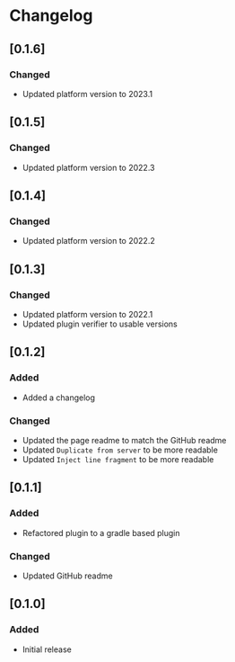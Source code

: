 # Changelog

## [0.1.6]

### Changed

- Updated platform version to 2023.1

## [0.1.5]

### Changed

- Updated platform version to 2022.3

## [0.1.4]

### Changed

- Updated platform version to 2022.2

## [0.1.3]

### Changed

- Updated platform version to 2022.1
- Updated plugin verifier to usable versions

## [0.1.2]

### Added

- Added a changelog

### Changed

- Updated the page readme to match the GitHub readme
- Updated `Duplicate from server` to be more readable
- Updated `Inject line fragment` to be more readable

## [0.1.1]

### Added

- Refactored plugin to a gradle based plugin

### Changed

- Updated GitHub readme

## [0.1.0]

### Added

- Initial release
